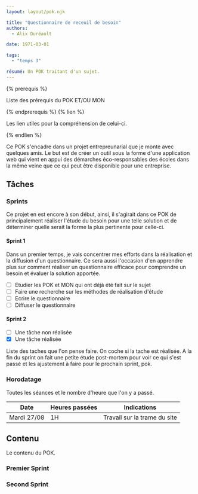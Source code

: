 ```yaml
---
layout: layout/pok.njk

title: "Questionnaire de receuil de besoin"
authors:
  - Alix Duréault

date: 1971-03-01

tags: 
  - "temps 3"

résumé: Un POK traitant d'un sujet.
---
```


{% prerequis %}

Liste des prérequis du POK ET/OU MON

{% endprerequis %}
{% lien %}

Les lien utiles pour la compréhension de celui-ci.

{% endlien %}

Ce POK s'encadre dans un projet entrepreunarial que je monte avec quelques amis. Le but est de créer un outil sous la forme d'une application web qui vient en appui des démarches éco-responsables des écoles dans la même veine que ce qui peut être disponible pour une entreprise.

## Tâches

### Sprints

Ce projet en est encore à son début, ainsi, il s'agirait dans ce POK de principalement réaliser l'étude du besoin pour une telle solution et de déterminer quelle serait la forme la plus pertinente pour celle-ci.

#### Sprint 1

Dans un premier temps, je vais concentrer mes efforts dans la réalisation et la diffusion d'un questionnaire. Ce sera aussi l'occasion d'en apprendre plus sur comment réaliser un questionnaire efficace pour comprendre un besoin et évaluer la solution apportée.

- [ ] Etudier les POK et MON qui ont déjà été fait sur le sujet
- [ ] Faire une recherche sur les méthodes de réalisation d'étude
- [ ] Ecrire le questionnaire
- [ ] Diffuser le questionnaire

#### Sprint 2

- [ ] Une tâche non réalisée
- [x] Une tâche réalisée

Liste des taches que l'on pense faire. On coche si la tache est réalisée. A la fin du sprint on fait une petite étude post-mortem pour voir ce qui s'est passé et les ajustement à faire pour le prochain sprint, pok.

### Horodatage

Toutes les séances et le nombre d'heure que l'on y a passé.

| Date | Heures passées | Indications |
| -------- | -------- |-------- |
| Mardi 27/08  | 1H  | Travail sur la trame du site |

## Contenu

Le contenu du POK.

### Premier Sprint

### Second Sprint
